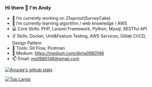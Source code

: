 ### Hi there 👋 I'm Andy
- 🔭 I’m currently working on 25sprout(SurveyCake)
- 🌱 I’m currently learning algorithm / web knowledge / AWS 
- :computer: Core Skills: PHP, Laravel Framework, Python, Mysql, RESTful API
- :v: Skills: Docker, Unit&Feature Testing, AWS Services, Gitlab CI/CD, Design Pattern
- :wrench: Tools: Git Flow, Postman
- :blue_book: Medium: https://medium.com/@ms0680146
- 📫 Email: ms0680146@gmail.com

[![Anurag's github stats](https://github-readme-stats.vercel.app/api?username=ms0680146)](https://github.com/anuraghazra/github-readme-stats)

[![Top Langs](https://github-readme-stats.vercel.app/api/top-langs/?username=ms0680146&layout=compact&theme=default&card_width=400)](https://github.com/anuraghazra/github-readme-stats)
